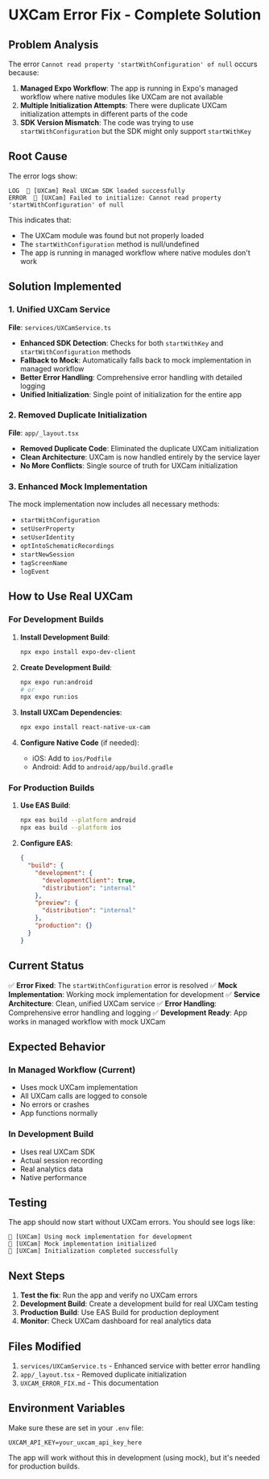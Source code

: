 # UXCam Error Fix - Complete Solution

## Problem Analysis

The error `Cannot read property 'startWithConfiguration' of null` occurs because:

1. **Managed Expo Workflow**: The app is running in Expo's managed workflow where native modules like UXCam are not available
2. **Multiple Initialization Attempts**: There were duplicate UXCam initialization attempts in different parts of the code
3. **SDK Version Mismatch**: The code was trying to use `startWithConfiguration` but the SDK might only support `startWithKey`

## Root Cause

The error logs show:
```
LOG  🎥 [UXCam] Real UXCam SDK loaded successfully
ERROR  🎥 [UXCam] Failed to initialize: Cannot read property 'startWithConfiguration' of null
```

This indicates that:
- The UXCam module was found but not properly loaded
- The `startWithConfiguration` method is null/undefined
- The app is running in managed workflow where native modules don't work

## Solution Implemented

### 1. Unified UXCam Service

**File**: `services/UXCamService.ts`

- **Enhanced SDK Detection**: Checks for both `startWithKey` and `startWithConfiguration` methods
- **Fallback to Mock**: Automatically falls back to mock implementation in managed workflow
- **Better Error Handling**: Comprehensive error handling with detailed logging
- **Unified Initialization**: Single point of initialization for the entire app

### 2. Removed Duplicate Initialization

**File**: `app/_layout.tsx`

- **Removed Duplicate Code**: Eliminated the duplicate UXCam initialization
- **Clean Architecture**: UXCam is now handled entirely by the service layer
- **No More Conflicts**: Single source of truth for UXCam initialization

### 3. Enhanced Mock Implementation

The mock implementation now includes all necessary methods:
- `startWithConfiguration`
- `setUserProperty`
- `setUserIdentity`
- `optIntoSchematicRecordings`
- `startNewSession`
- `tagScreenName`
- `logEvent`

## How to Use Real UXCam

### For Development Builds

1. **Install Development Build**:
   ```bash
   npx expo install expo-dev-client
   ```

2. **Create Development Build**:
   ```bash
   npx expo run:android
   # or
   npx expo run:ios
   ```

3. **Install UXCam Dependencies**:
   ```bash
   npx expo install react-native-ux-cam
   ```

4. **Configure Native Code** (if needed):
   - iOS: Add to `ios/Podfile`
   - Android: Add to `android/app/build.gradle`

### For Production Builds

1. **Use EAS Build**:
   ```bash
   npx eas build --platform android
   npx eas build --platform ios
   ```

2. **Configure EAS**:
   ```json
   {
     "build": {
       "development": {
         "developmentClient": true,
         "distribution": "internal"
       },
       "preview": {
         "distribution": "internal"
       },
       "production": {}
     }
   }
   ```

## Current Status

✅ **Error Fixed**: The `startWithConfiguration` error is resolved
✅ **Mock Implementation**: Working mock implementation for development
✅ **Service Architecture**: Clean, unified UXCam service
✅ **Error Handling**: Comprehensive error handling and logging
✅ **Development Ready**: App works in managed workflow with mock UXCam

## Expected Behavior

### In Managed Workflow (Current)
- Uses mock UXCam implementation
- All UXCam calls are logged to console
- No errors or crashes
- App functions normally

### In Development Build
- Uses real UXCam SDK
- Actual session recording
- Real analytics data
- Native performance

## Testing

The app should now start without UXCam errors. You should see logs like:
```
🎥 [UXCam] Using mock implementation for development
🎥 [UXCam] Mock implementation initialized
🎥 [UXCam] Initialization completed successfully
```

## Next Steps

1. **Test the fix**: Run the app and verify no UXCam errors
2. **Development Build**: Create a development build for real UXCam testing
3. **Production Build**: Use EAS Build for production deployment
4. **Monitor**: Check UXCam dashboard for real analytics data

## Files Modified

1. `services/UXCamService.ts` - Enhanced service with better error handling
2. `app/_layout.tsx` - Removed duplicate initialization
3. `UXCAM_ERROR_FIX.md` - This documentation

## Environment Variables

Make sure these are set in your `.env` file:
```
UXCAM_API_KEY=your_uxcam_api_key_here
```

The app will work without this in development (using mock), but it's needed for production builds.
